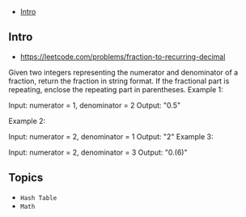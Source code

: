 - [Intro](#intro)

## Intro

- https://leetcode.com/problems/fraction-to-recurring-decimal

Given two integers representing the numerator and denominator of a fraction, return the fraction in string format.
If the fractional part is repeating, enclose the repeating part in parentheses.
Example 1:

Input: numerator = 1, denominator = 2
Output: "0.5"

Example 2:

Input: numerator = 2, denominator = 1
Output: "2"
Example 3:

Input: numerator = 2, denominator = 3
Output: "0.(6)"



## Topics

- `Hash Table`
- `Math`


